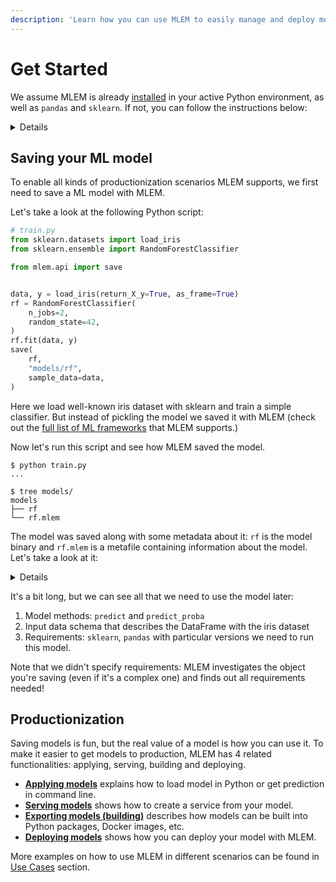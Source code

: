 ```yaml
---
description: 'Learn how you can use MLEM to easily manage and deploy models'
---
```


# Get Started

We assume MLEM is already [installed](/doc/install) in your active Python
environment, as well as `pandas` and `sklearn`. If not, you can follow the
instructions below:

<details>

### ⚙️ Expand for setup instructions

Let's create a separate folder and an isolated virtual environment to cleanly
install all the requirements (including MLEM) there:

```cli
$ mkdir mlem-get-started
$ cd mlem-get-started
$ python3 -m venv .venv
$ source .venv/bin/activate
$ pip install pandas scikit-learn mlem[fastapi,heroku]
```

</details>

## Saving your ML model

To enable all kinds of productionization scenarios MLEM supports, we first need
to save a ML model with MLEM.

Let's take a look at the following Python script:

```py
# train.py
from sklearn.datasets import load_iris
from sklearn.ensemble import RandomForestClassifier

from mlem.api import save


data, y = load_iris(return_X_y=True, as_frame=True)
rf = RandomForestClassifier(
    n_jobs=2,
    random_state=42,
)
rf.fit(data, y)
save(
    rf,
    "models/rf",
    sample_data=data,
)
```

Here we load well-known iris dataset with sklearn and train a simple classifier.
But instead of pickling the model we saved it with MLEM (check out the
[full list of ML frameworks](/doc/object-reference/model) that MLEM supports.)

Now let's run this script and see how MLEM saved the model.

```cli
$ python train.py
...

$ tree models/
models
├── rf
└── rf.mlem
```

The model was saved along with some metadata about it: `rf` is the model
binary and `rf.mlem` is a metafile containing information about the model. Let's take a look
at it:

<details>

### `$ cat models/rf.mlem`

```yaml
artifacts:
  data:
    hash: 5a38e5d68b9b9e69e9e894bcc9b8a601
    size: 163651
    uri: rf
model_type:
  methods:
    predict:
      args:
        - name: data
          type_:
            columns:
              - sepal length (cm)
              - sepal width (cm)
              - petal length (cm)
              - petal width (cm)
            dtypes:
              - float64
              - float64
              - float64
              - float64
            index_cols: []
            type: dataframe
      name: predict
      returns:
        dtype: int64
        shape:
          - null
        type: ndarray
    predict_proba:
      args:
        - name: data
          type_:
            columns:
              - sepal length (cm)
              - sepal width (cm)
              - petal length (cm)
              - petal width (cm)
            dtypes:
              - float64
              - float64
              - float64
              - float64
            index_cols: []
            type: dataframe
      name: predict_proba
      returns:
        dtype: float64
        shape:
          - null
          - 3
        type: ndarray
    sklearn_predict:
      args:
        - name: X
          type_:
            columns:
              - sepal length (cm)
              - sepal width (cm)
              - petal length (cm)
              - petal width (cm)
            dtypes:
              - float64
              - float64
              - float64
              - float64
            index_cols: []
            type: dataframe
      name: predict
      returns:
        dtype: int64
        shape:
          - null
        type: ndarray
    sklearn_predict_proba:
      args:
        - name: X
          type_:
            columns:
              - sepal length (cm)
              - sepal width (cm)
              - petal length (cm)
              - petal width (cm)
            dtypes:
              - float64
              - float64
              - float64
              - float64
            index_cols: []
            type: dataframe
      name: predict_proba
      returns:
        dtype: float64
        shape:
          - null
          - 3
        type: ndarray
  type: sklearn
object_type: model
requirements:
  - module: sklearn
    version: 1.1.2
  - module: numpy
    version: 1.22.4
  - module: pandas
    version: 1.5.0
```

</details>

It's a bit long, but we can see all that we need to use the model later:

1. Model methods: `predict` and `predict_proba`
2. Input data schema that describes the DataFrame with the iris dataset
3. Requirements: `sklearn`, `pandas` with particular versions we need to run
   this model.

Note that we didn't specify requirements: MLEM investigates the object you're
saving (even if it's a complex one) and finds out all requirements needed!

## Productionization

Saving models is fun, but the real value of a model is how you can use it. To
make it easier to get models to production, MLEM has 4 related functionalities:
applying, serving, building and deploying.

- **[Applying models](/doc/get-started/applying)** explains how to load model in
  Python or get prediction in command line.
- **[Serving models](/doc/get-started/serving)** shows how to create a service
  from your model.
- **[Exporting models (building)](/doc/get-started/building)** describes how
  models can be built into Python packages, Docker images, etc.
- **[Deploying models](/doc/get-started/deploying)** shows how you can deploy
  your model with MLEM.

More examples on how to use MLEM in different scenarios can be found in
[Use Cases](/doc/use-cases) section.

